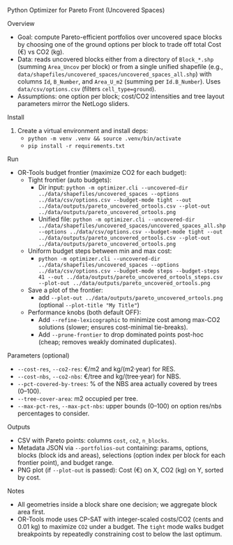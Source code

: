 Python Optimizer for Pareto Front (Uncovered Spaces)

Overview
- Goal: compute Pareto-efficient portfolios over uncovered space blocks by choosing one of the ground options per block to trade off total Cost (€) vs CO2 (kg).
- Data: reads uncovered blocks either from a directory of `Block_*.shp` (summing `Area_Uncov` per block) or from a single unified shapefile (e.g., `data/shapefiles/uncovered_spaces/uncovered_spaces_all.shp`) with columns `Id`, `B_Number`, and `Area_U_m2` (summing per `Id.B_Number`). Uses `data/csv/options.csv` (filters `cell_type=ground`).
- Assumptions: one option per block; cost/CO2 intensities and tree layout parameters mirror the NetLogo sliders.

Install
1) Create a virtual environment and install deps:
   - `python -m venv .venv && source .venv/bin/activate`
   - `pip install -r requirements.txt`

Run
- OR-Tools budget frontier (maximize CO2 for each budget):
  - Tight frontier (auto budgets):
    - Dir input: `python -m optimizer.cli --uncovered-dir ../data/shapefiles/uncovered_spaces --options ../data/csv/options.csv --budget-mode tight --out ../data/outputs/pareto_uncovered_ortools.csv --plot-out ../data/outputs/pareto_uncovered_ortools.png`
    - Unified file: `python -m optimizer.cli --uncovered-dir ../data/shapefiles/uncovered_spaces/uncovered_spaces_all.shp --options ../data/csv/options.csv --budget-mode tight --out ../data/outputs/pareto_uncovered_ortools.csv --plot-out ../data/outputs/pareto_uncovered_ortools.png`
  - Uniform budget steps between min and max cost:
    - `python -m optimizer.cli --uncovered-dir ../data/shapefiles/uncovered_spaces --options ../data/csv/options.csv --budget-mode steps --budget-steps 41 --out ../data/outputs/pareto_uncovered_ortools_steps.csv  --plot-out ../data/outputs/pareto_uncovered_ortools.png`
  - Save a plot of the frontier:
    - add `--plot-out ../data/outputs/pareto_uncovered_ortools.png` (optional `--plot-title "My Title"`)
  - Performance knobs (both default OFF):
    - Add `--refine-lexicographic` to minimize cost among max-CO2 solutions (slower; ensures cost-minimal tie-breaks).
    - Add `--prune-frontier` to drop dominated points post-hoc (cheap; removes weakly dominated duplicates).
  

Parameters (optional)
- `--cost-res`, `--co2-res`: €/m2 and kg/(m2·year) for RES.
- `--cost-nbs`, `--co2-nbs`: €/tree and kg/(tree·year) for NBS.
- `--pct-covered-by-trees`: % of the NBS area actually covered by trees (0–100).
- `--tree-cover-area`: m2 occupied per tree.
- `--max-pct-res`, `--max-pct-nbs`: upper bounds (0–100) on option res/nbs percentages to consider.

Outputs
- CSV with Pareto points: columns `cost`, `co2`, `n_blocks`.
- Metadata JSON via `--portfolios-out` containing: params, options, blocks (block ids and areas), selections (option index per block for each frontier point), and budget range.
 - PNG plot (if `--plot-out` is passed): Cost (€) on X, CO2 (kg) on Y, sorted by cost.

Notes
- All geometries inside a block share one decision; we aggregate block area first.
- OR-Tools mode uses CP-SAT with integer-scaled costs/CO2 (cents and 0.01 kg) to maximize `CO2` under a budget. The `tight` mode walks budget breakpoints by repeatedly constraining cost to below the last optimum.
